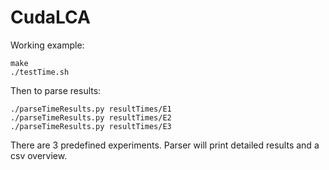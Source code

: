 # CudaLCA

Working example:

~~~
make
./testTime.sh
~~~

Then to parse results:
~~~
./parseTimeResults.py resultTimes/E1
./parseTimeResults.py resultTimes/E2
./parseTimeResults.py resultTimes/E3
~~~

There are 3 predefined experiments. Parser will print detailed results and a csv overview.
